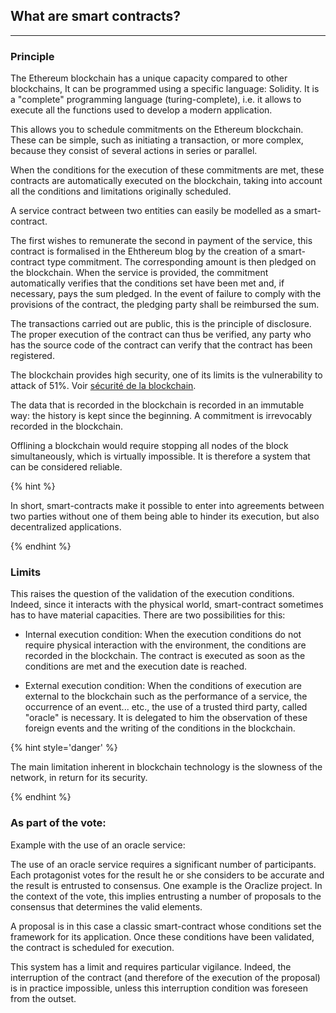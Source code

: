 ## What are smart contracts?
---

### Principle

The Ethereum blockchain has a unique capacity compared to other blockchains,
It can be programmed using a specific language: Solidity. It is a "complete" programming language (turing-complete), i.e. it allows to execute all the functions used to develop a modern application. 

This allows you to schedule commitments on the Ethereum blockchain. These can be simple, such as initiating a transaction, or more complex, because they consist of several actions in series or parallel. 

When the conditions for the execution of these commitments are met, these contracts are automatically executed on the blockchain, taking into account all the conditions and limitations originally scheduled.

A service contract between two entities can easily be modelled as a smart-contract.

The first wishes to remunerate the second in payment of the service, this contract is formalised in the Ehthereum blog by the creation of a smart-contract type commitment. The corresponding amount is then pledged on the blockchain. When the service is provided, the commitment automatically verifies that the conditions set have been met and, if necessary, pays the sum pledged. In the event of failure to comply with the provisions of the contract, the pledging party shall be reimbursed the sum.

The transactions carried out are public, this is the principle of disclosure. The proper execution of the contract can thus be verified, any party who has the source code of the contract can verify that the contract has been registered.

The blockchain provides high security, one of its limits is the vulnerability to attack of 51%. Voir [sécurité de la blockchain](./blockchain_securite.md/).

The data that is recorded in the blockchain is recorded in an immutable way: the history is kept since the beginning. A commitment is irrevocably recorded in the blockchain.

Offlining a blockchain would require stopping all nodes of the block simultaneously, which is virtually impossible. It is therefore a system that can be considered reliable.

{% hint %}

In short, smart-contracts make it possible to enter into agreements between two parties without one of them being able to hinder its execution, but also decentralized applications.

{% endhint %}

### Limits

This raises the question of the validation of the execution conditions. Indeed, since it interacts with the physical world, smart-contract sometimes has to have material capacities. There are two possibilities for this:

* Internal execution condition:
    When the execution conditions do not require physical interaction with the environment, the conditions are recorded in the blockchain. The contract is executed as soon as the conditions are met and the execution date is reached.

* External execution condition: 
   When the conditions of execution are external to the blockchain such as the performance of a service, the occurrence of an event... etc., the use of a trusted third party, called "oracle" is necessary. It is delegated to him the observation of these foreign events and the writing of the conditions in the blockchain.

{% hint style='danger' %}

The main limitation inherent in blockchain technology is the slowness of the network, in return for its security. 

{% endhint %}

### As part of the vote: 
Example with the use of an oracle service: 

The use of an oracle service requires a significant number of participants. Each protagonist votes for the result he or she considers to be accurate and the result is entrusted to consensus. One example is the Oraclize project. In the context of the vote, this implies entrusting a number of proposals to the consensus that determines the valid elements.

A proposal is in this case a classic smart-contract whose conditions set the framework for its application. Once these conditions have been validated, the contract is scheduled for execution.

This system has a limit and requires particular vigilance. Indeed, the interruption of the contract (and therefore of the execution of the proposal) is in practice impossible, unless this interruption condition was foreseen from the outset.
